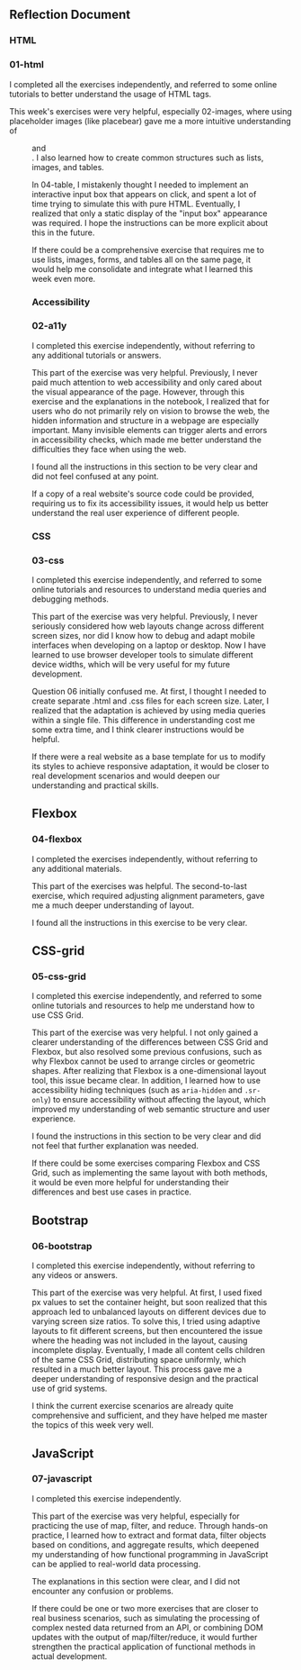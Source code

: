 ## Reflection Document

### HTML

### 01-html

I completed all the exercises independently, and referred to some online tutorials to better understand the usage of HTML tags.

This week's exercises were very helpful, especially 02-images, where using placeholder images (like placebear) gave me a more intuitive understanding of <figure> and <figcaption>. I also learned how to create common structures such as lists, images, and tables.

In 04-table, I mistakenly thought I needed to implement an interactive input box that appears on click, and spent a lot of time trying to simulate this with pure HTML. Eventually, I realized that only a static display of the "input box" appearance was required. I hope the instructions can be more explicit about this in the future.

If there could be a comprehensive exercise that requires me to use lists, images, forms, and tables all on the same page, it would help me consolidate and integrate what I learned this week even more.

### Accessibility

### 02-a11y

I completed this exercise independently, without referring to any additional tutorials or answers.

This part of the exercise was very helpful. Previously, I never paid much attention to web accessibility and only cared about the visual appearance of the page. However, through this exercise and the explanations in the notebook, I realized that for users who do not primarily rely on vision to browse the web, the hidden information and structure in a webpage are especially important. Many invisible elements can trigger alerts and errors in accessibility checks, which made me better understand the difficulties they face when using the web.

I found all the instructions in this section to be very clear and did not feel confused at any point.

If a copy of a real website's source code could be provided, requiring us to fix its accessibility issues, it would help us better understand the real user experience of different people.

### CSS

### 03-css

I completed this exercise independently, and referred to some online tutorials and resources to understand media queries and debugging methods.

This part of the exercise was very helpful. Previously, I never seriously considered how web layouts change across different screen sizes, nor did I know how to debug and adapt mobile interfaces when developing on a laptop or desktop. Now I have learned to use browser developer tools to simulate different device widths, which will be very useful for my future development.

Question 06 initially confused me. At first, I thought I needed to create separate .html and .css files for each screen size. Later, I realized that the adaptation is achieved by using media queries within a single file. This difference in understanding cost me some extra time, and I think clearer instructions would be helpful.

If there were a real website as a base template for us to modify its styles to achieve responsive adaptation, it would be closer to real development scenarios and would deepen our understanding and practical skills.

## Flexbox

### 04-flexbox

I completed the exercises independently, without referring to any additional materials.

This part of the exercises was helpful. The second-to-last exercise, which required adjusting alignment parameters, gave me a much deeper understanding of layout.

I found all the instructions in this exercise to be very clear.

## CSS-grid

### 05-css-grid

I completed this exercise independently, and referred to some online tutorials and resources to help me understand how to use CSS Grid.

This part of the exercise was very helpful. I not only gained a clearer understanding of the differences between CSS Grid and Flexbox, but also resolved some previous confusions, such as why Flexbox cannot be used to arrange circles or geometric shapes. After realizing that Flexbox is a one-dimensional layout tool, this issue became clear. In addition, I learned how to use accessibility hiding techniques (such as `aria-hidden` and `.sr-only`) to ensure accessibility without affecting the layout, which improved my understanding of web semantic structure and user experience.

I found the instructions in this section to be very clear and did not feel that further explanation was needed.

If there could be some exercises comparing Flexbox and CSS Grid, such as implementing the same layout with both methods, it would be even more helpful for understanding their differences and best use cases in practice.

## Bootstrap

### 06-bootstrap

I completed this exercise independently, without referring to any videos or answers.

This part of the exercise was very helpful. At first, I used fixed px values to set the container height, but soon realized that this approach led to unbalanced layouts on different devices due to varying screen size ratios. To solve this, I tried using adaptive layouts to fit different screens, but then encountered the issue where the heading was not included in the layout, causing incomplete display. Eventually, I made all content cells children of the same CSS Grid, distributing space uniformly, which resulted in a much better layout. This process gave me a deeper understanding of responsive design and the practical use of grid systems.

I think the current exercise scenarios are already quite comprehensive and sufficient, and they have helped me master the topics of this week very well.

## JavaScript

### 07-javascript

I completed this exercise independently.

This part of the exercise was very helpful, especially for practicing the use of map, filter, and reduce. Through hands-on practice, I learned how to extract and format data, filter objects based on conditions, and aggregate results, which deepened my understanding of how functional programming in JavaScript can be applied to real-world data processing.

The explanations in this section were clear, and I did not encounter any confusion or problems.

If there could be one or two more exercises that are closer to real business scenarios, such as simulating the processing of complex nested data returned from an API, or combining DOM updates with the output of map/filter/reduce, it would further strengthen the practical application of functional methods in actual development.

